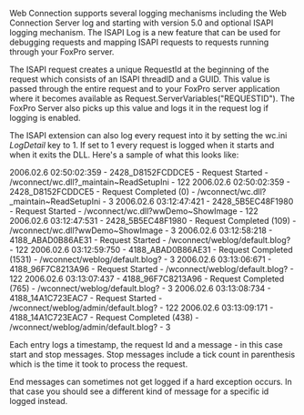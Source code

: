 ﻿Web Connection supports several logging mechanisms including the Web Connection Server log and starting with version 5.0 and optional ISAPI logging mechanism. The ISAPI Log is a new feature that can be used for debugging requests and mapping ISAPI requests to requests running through your FoxPro server. 

The ISAPI request creates a unique RequestId at the beginning of the request which consists of an ISAPI threadID and a GUID. This value is passed through the entire request and to your FoxPro server application where it becomes available as Request.ServerVariables("REQUESTID"). The FoxPro Server also picks up this value and logs it in the request log if logging is enabled.

The ISAPI extension can also log every request into it by setting the wc.ini *LogDetail* key to 1. If set to 1 every request is logged when it starts and when it exits the DLL. Here's a sample of what this looks like:

2006.02.6 02:50:02:359 - 2428_D8152FCDDCE5 - Request Started - /wconnect/wc.dll?_maintain~ReadSetupIni - 122
2006.02.6 02:50:02:359 - 2428_D8152FCDDCE5 - Request Completed (0) - /wconnect/wc.dll?_maintain~ReadSetupIni - 3
2006.02.6 03:12:47:421 - 2428_5B5EC48F1980 - Request Started - /wconnect/wc.dll?wwDemo~ShowImage - 122
2006.02.6 03:12:47:531 - 2428_5B5EC48F1980 - Request Completed (109) - /wconnect/wc.dll?wwDemo~ShowImage - 3
2006.02.6 03:12:58:218 - 4188_ABAD0B86AE31 - Request Started - /wconnect/weblog/default.blog? - 122
2006.02.6 03:12:59:750 - 4188_ABAD0B86AE31 - Request Completed (1531) - /wconnect/weblog/default.blog? - 3
2006.02.6 03:13:06:671 - 4188_96F7C8213A96 - Request Started - /wconnect/weblog/default.blog? - 122
2006.02.6 03:13:07:437 - 4188_96F7C8213A96 - Request Completed (765) - /wconnect/weblog/default.blog? - 3
2006.02.6 03:13:08:734 - 4188_14A1C723EAC7 - Request Started - /wconnect/weblog/admin/default.blog? - 122
2006.02.6 03:13:09:171 - 4188_14A1C723EAC7 - Request Completed (438) - /wconnect/weblog/admin/default.blog? - 3

Each entry logs a timestamp, the request Id and a message - in this case start and stop messages. Stop messages include a tick count in parenthesis which is the time it took to process the request. 

End messages can sometimes not get logged if a hard exception occurs. In that case you should see a different kind of message for a specific id logged instead.